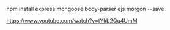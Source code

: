 npm install express mongoose body-parser ejs morgon --save

https://www.youtube.com/watch?v=tYkb2Qu4UmM